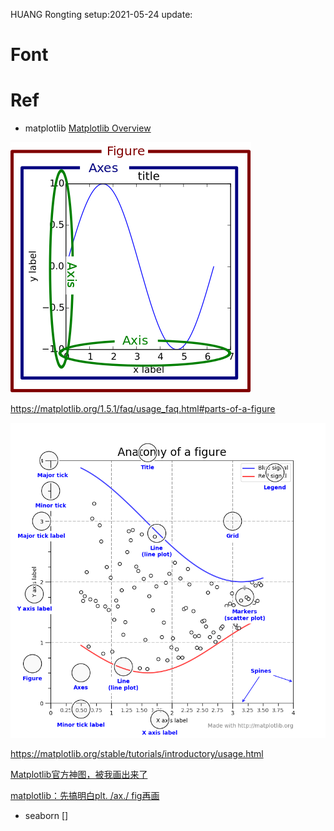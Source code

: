 HUANG Rongting
setup:2021-05-24
update:

# Font


# Ref

- matplotlib
[Matplotlib Overview](https://matplotlib.org/stable/contents.html)

![fig_map-parts-of-a-figure](./figs/fig_map.png)

https://matplotlib.org/1.5.1/faq/usage_faq.html#parts-of-a-figure

![parts-of-a-figure-matplotlib](./figs/parts-of-a-figure.png)

https://matplotlib.org/stable/tutorials/introductory/usage.html

[Matplotlib官方神图，被我画出来了](https://zhuanlan.zhihu.com/p/345046797)

[matplotlib：先搞明白plt. /ax./ fig再画](https://zhuanlan.zhihu.com/p/93423829)

- seaborn
[]
